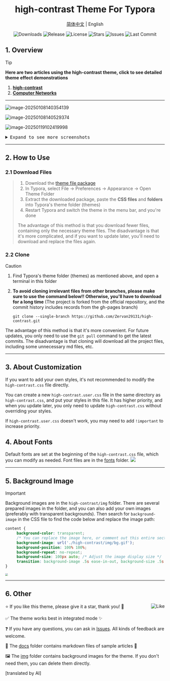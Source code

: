 <h1 align='center'>high-contrast Theme For Typora</h1>

<p align="center">
    <a href="https://github.com/Zervan29131/high-contrast/blob/main/Readme.md
    ">简体中文</a>
    |
    English
</p>
<p align="center">
  <img src="https://img.shields.io/github/downloads/Zervan29131/high-contrast/total?labelColor=grey&color=blue" alt="Downloads">
  <img src="https://img.shields.io/github/v/release/Zervan29131/high-contrast?labelColor=grey&color=red" alt="Release">
  <img src="https://img.shields.io/github/license/Zervan29131/high-contrast" alt="License">
  <img src="https://img.shields.io/github/stars/Zervan29131/high-contrast" alt="Stars">
  <img src="https://img.shields.io/github/issues/Zervan29131/high-contrast?label=Issues" alt="Issues">
  <img src="https://img.shields.io/github/last-commit/Zervan29131/high-contrast?label=Last%20Commit" alt="Last Commit">
</p>


## **1. Overview**


> [!tip]
> **Here are two articles using the high-contrast theme, click to see detailed theme effect demonstrations**
>
> 1. **[high-contrast](https://bin-sites.pages.dev/high-contrast)**
> 2. **[Computer Networks](https://bin-sites.pages.dev/net)**

---

![image-20250108140354139](https://s2.loli.net/2025/01/08/fNQF1ZCOgGydEUL.png)

![image-20250108140529374](https://s2.loli.net/2025/01/08/aMkKwdmVuTCtW4G.png)

![image-20250119102419998](https://s2.loli.net/2025/01/19/4jotBCzeDdlAwfF.png)

<details><summary><kbd>Expand to see more screenshots</kbd></summary>
  <img src="https://s2.loli.net/2025/01/08/Ir1mgZCto4YS6lj.png"></br>
  <img src="https://s2.loli.net/2025/03/04/YzmsQOAFJ2UkpC7.png"></br>
  <img src="https://s2.loli.net/2025/01/08/cAgBOqFoCMYE8S6.png"></br>
	Integrated menu interface
  <img src="https://s2.loli.net/2025/01/08/QF2UA9zPOW5X6ji.png"></br>
</details>

---

## 2. How to Use

### 2.1 Download Files

> 1. Download the [theme file package](https://github.com/Zervan29131/high-contrast/releases)
> 2. In Typora, select File → Preferences → Appearance → Open Theme Folder
> 3. Extract the downloaded package, paste the **CSS files** and **folders** into Typora's theme folder (themes)
> 4. Restart Typora and switch the theme in the menu bar, and you're done
>
> The advantage of this method is that you download fewer files, containing only the necessary theme files. The disadvantage is that it's more complicated, and if you want to update later, you'll need to download and replace the files again.

### 2.2 Clone

> [!caution]
>
> 1. Find Typora's theme folder (themes) as mentioned above, and open a terminal in this folder
>
> 2. **To avoid cloning irrelevant files from other branches, please make sure to use the command below!! Otherwise, you'll have to download for a long time** (The project is forked from the official repository, and the commit history includes records from the gh-pages branch)
>
>    ```shell
>    git clone --single-branch https://github.com/Zervan29131/high-contrast.git
>    ```
>
> The advantage of this method is that it's more convenient. For future updates, you only need to use the `git pull` command to get the latest commits. The disadvantage is that cloning will download all the project files, including some unnecessary md files, etc.

---

## 3. About Customization

If you want to add your own styles, it's not recommended to modify the `high-contrast.css` file directly.

You can create a new `high-contrast.user.css` file in the same directory as `high-contrast.css`, and put your styles in this file. It has higher priority, and when you update later, you only need to update `high-contrast.css` without overriding your styles.

If `high-contrast.user.css` doesn't work, you may need to add `!important` to increase priority.

## **4. About Fonts**

Default fonts are set at the beginning of the `high-contrast.css` file, which you can modify as needed. Font files are in the [fonts](https://github.com/Zervan29131/high-contrast/tree/high-contrast/high-contrast/fonts) folder.
![](https://github.com/user-attachments/assets/ab75260f-cff0-43b7-b8e5-dfea38e8525c)

---

## **5. Background Image**

> [!important]
>
> Background images are in the `high-contrast/img` folder. There are several prepared images in the folder, and you can also add your own images (preferably with transparent backgrounds). Then search for `background-image` in the CSS file to find the code below and replace the image path:
>
> ```css
> content {
>      background-color: transparent;
>      /* You can replace the image here, or comment out this entire section if you don't want to display it */
>      background-image: url('./high-contrast/img/bg.gif');
>      background-position: 100% 100%;
>      background-repeat: no-repeat;
>      background-size: 100px auto; /* Adjust the image display size */
>      transition: background-image .5s ease-in-out, background-size .5s ease-in-out
> }
> ```
>
> <img src="https://s2.loli.net/2025/03/05/7Ds8SCmvWnkwraM.png" style="zoom: 50%;" />

---

## 6. Other

<img align='right' src="https://s2.loli.net/2025/01/04/zt7O3daMLDC5EHW.png" alt="Like" />⭐ If you like this theme, please give it a star, thank you! 🙏

✅ The theme works best in integrated mode ✨

❓ If you have any questions, you can ask in [Issues](https://github.com/Zervan29131/high-contrast/issues). All kinds of feedback are welcome.

📄 The [docs](https://github.com/Zervan29131/high-contrast/tree/high-contrast/docs) folder contains markdown files of sample articles 📄

🖼️ The [img](https://github.com/Zervan29131/high-contrast/tree/high-contrast/high-contrast/img) folder contains background images for the theme. If you don't need them, you can delete them directly.

[translated by AI]